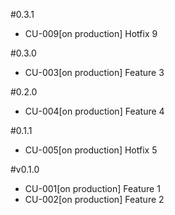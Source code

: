 #0.3.1
- CU-009[on production] Hotfix 9

#0.3.0
- CU-003[on production] Feature 3

#0.2.0
- CU-004[on production] Feature 4

#0.1.1
- CU-005[on production] Hotfix 5

#v0.1.0
- CU-001[on production] Feature 1
- CU-002[on production] Feature 2
